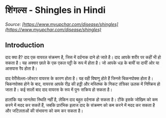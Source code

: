 # शिंगल्स - Shingles in Hindi
_Source: [https://www.myupchar.com/disease/shingles](https://www.myupchar.com/disease/shingles)_

## Introduction
दाद क्या है?
दाद एक वायरल संक्रमण है, जिस में दर्दनाक दाने हो जाते है। दाद आपके शरीर पर कहीं भी हो सकता है। यह अक्सर छाले के एक एकल पट्टी के रूप में होता है। जो आपके धड़ के बायीं या दायीं ओर या आसपास रैप होता है।
दाद वेरीसेल्ला-ज़ोस्टर वायरस के कारण होता है। यह वही विषाणु होते हैं जिनसे चिकनपोक्स होता है। चिकनपोक्स होने के बाद, वायरस आपके रीढ़ की हड्डी और मस्तिष्क के निकट तंत्रिका ऊतक में निष्क्रिय हो जाता है। कई सालों बाद दाद वायरस के रूप में पुनः सक्रिय हो सकता है।
हालांकि यह जानलेवा स्थिति नहीं है, लेकिन दाद बहुत दर्दनाक हो सकता है। टीके इसके जोखिम को कम करने में मदद कर सकतें हैं, जबकि प्रारंभिक इलाज दाद के संक्रमण को कम करने में मदद कर सकता है और जटिलताओं की संभावना को कम कर सकता है।


